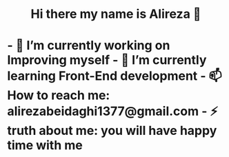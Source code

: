 <h1 align="center"> Hi there my name is Alireza 👋<h1>
- 🔭 I’m currently working on Improving myself
- 🌱 I’m currently learning Front-End development
- 📫 How to reach me: alirezabeidaghi1377@gmail.com
- ⚡ truth about me: you will have happy time with me 

